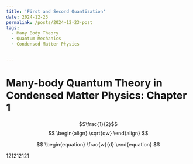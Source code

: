 ```yaml
---
title: 'First and Second Quantization'
date: 2024-12-23
permalink: /posts/2024-12-23-post
tags:
  - Many Body Theory
  - Quantum Mechanics
  - Condensed Matter Physics


---
```




Many-body Quantum Theory in Condensed Matter Physics: Chapter 1
=====

$$\frac{1}{2}$$
$$
 \begin{align}
 \sqrt{qw}
 \end{align} 
$$

$$
\begin{equation}
\frac{w}{d}
\end{equation}
$$

121212121

